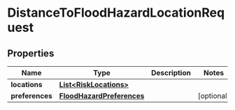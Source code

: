 

# DistanceToFloodHazardLocationRequest


## Properties

Name | Type | Description | Notes
------------ | ------------- | ------------- | -------------
**locations** | [**List&lt;RiskLocations&gt;**](RiskLocations.md) |  | 
**preferences** | [**FloodHazardPreferences**](FloodHazardPreferences.md) |  |  [optional]



